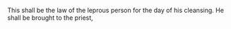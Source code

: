 This shall be the law of the leprous person for the day of his cleansing. He shall be brought to the priest,
